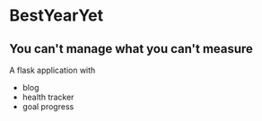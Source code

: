# BestYearYet
## You can't manage what you can't measure
A flask application with
- blog
- health tracker
- goal progress 




